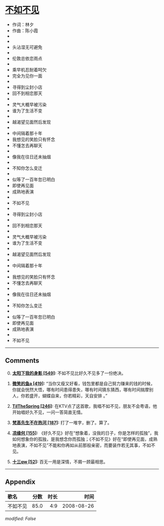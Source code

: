 # [不如不见](https://music.163.com/song?id=64941)

* 作词：林夕
* 作曲：陈小霞
*
*
* 头沾湿无可避免
* 
* 伦敦总依恋雨点
* 
* 乘早机忍耐着呵欠
* 完全为见你一面
* 
* 寻得到尘封小店
* 回不到相恋那天
* 
* 灵气大概早被污染
* 谁为了生活不变
* 
* 越渴望见面然后发现
* 
* 中间隔着那十年
* 我想见的笑脸只有怀念
* 不懂怎去再聊天
* 
* 像我在往日还未抽烟
* 
* 不知你怎么变迁
* 
* 似等了一百年忽已明白
* 即使再见面
* 成熟地表演
* 
* 不如不见
* 
* 寻得到尘封小店
* 
* 回不到相恋那天
* 
* 灵气大概早被污染
* 谁为了生活不变
* 
* 越渴望见面然后发现
* 
* 中间隔着那十年
* 
* 我想见的笑脸只有怀念
* 不懂怎去再聊天
* 
* 像我在往日还未抽烟
* 
* 不知你怎么变迁
* 
* 似等了一百年忽已明白
* 即使再见面
* 成熟地表演
* 
* 不如不见


---

## Comments
0. **[太阳下我的身影 \[549\]](https://music.163.com/#/user/home?id=6388966):** 不如不见比好久不见多了一份绝决。

1. **[微笑的鱼a \[419\]](https://music.163.com/#/user/home?id=55513824):** “当你又瘦又好看，钱包里都是自己努力赚来的钱的时候，你就会恍然大悟，哪有时间患得患失，哪有时间猜东猜西，哪有时间揣摩别人，你若盛开，蝴蝶自来，你若精彩，天自安排 。”

2. **[TilTheSpring \[246\]](https://music.163.com/#/user/home?id=66509541):** 在KTV点了这首歌，我唱不如不见，朋友不会粤语，他开始唱好久不见，一问一答简直无情。

3. **[梵高先生不在热河 \[187\]](https://music.163.com/#/user/home?id=3063376):** 打了一堆字，删了。算了。

4. **[凉缘何 \[155\]](https://music.163.com/#/user/home?id=82600832):** 《好久不见》好在“想象着，没我的日子，你是怎样的孤独”，我如何想象你的孤独，是我想念你而孤独；《不如不见》好在“即使再见面，成熟地表演，不如不见”不能和你再如从前那般亲密，而要装作若无其事，不如不见。

5. **[十三qw \[52\]](https://music.163.com/#/user/home?id=427997995):** 百无一用是深情，不屑一顾最相思。



---

## Appendix

|歌名|分数|时长|时间|
|:---|:---:|---:|---:|
|不如不见|85.0|4:9|2008-08-26

*modified: False*